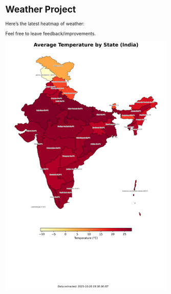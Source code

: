 # Weather Project

Here’s the latest heatmap of weather:

Feel free to leave feedback/improvements.

![India Heatmap](docs/assets/india_heatmap.png?v=F64086)

